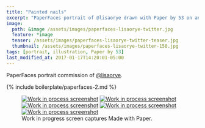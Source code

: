 ```yaml
---
title: "Painted nails"
excerpt: "PaperFaces portrait of @lisaorye drawn with Paper by 53 on an iPad."
image: 
  path: &image /assets/images/paperfaces-lisaorye-twitter.jpg 
  feature: *image
  teaser: /assets/images/paperfaces-lisaorye-twitter-teaser.jpg
  thumbnail: /assets/images/paperfaces-lisaorye-twitter-150.jpg
tags: [portrait, illustration, Paper by 53]
last_modified_at: 2017-01-17T14:20:01-05:00
---
```


PaperFaces portrait commission of [@lisaorye](http://twitter.com/lisaorye).

{% include boilerplate/paperfaces-2.md %}

<figure class="third">
	<a href="{{ site.url }}/assets/images/paperfaces-lisaorye-process-1-lg.jpg"><img src="{{ site.url }}/assets/images/paperfaces-lisaorye-process-1-600.jpg" alt="Work in process screenshot"></a>
	<a href="{{ site.url }}/assets/images/paperfaces-lisaorye-process-2-lg.jpg"><img src="{{ site.url }}/assets/images/paperfaces-lisaorye-process-2-600.jpg" alt="Work in process screenshot"></a>
	<a href="{{ site.url }}/assets/images/paperfaces-lisaorye-process-3-lg.jpg"><img src="{{ site.url }}/assets/images/paperfaces-lisaorye-process-3-600.jpg" alt="Work in process screenshot"></a>
	<a href="{{ site.url }}/assets/images/paperfaces-lisaorye-process-4-lg.jpg"><img src="{{ site.url }}/assets/images/paperfaces-lisaorye-process-4-600.jpg" alt="Work in process screenshot"></a>
	<a href="{{ site.url }}/assets/images/paperfaces-lisaorye-process-5-lg.jpg"><img src="{{ site.url }}/assets/images/paperfaces-lisaorye-process-5-600.jpg" alt="Work in process screenshot"></a>
	<figcaption>Work in progress screen captures Made with Paper.</figcaption>
</figure>
